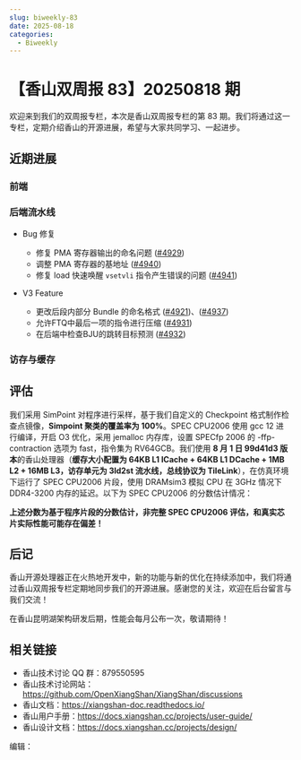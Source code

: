 ```yaml
---
slug: biweekly-83
date: 2025-08-18
categories:
  - Biweekly
---
```


# 【香山双周报 83】20250818 期

欢迎来到我们的双周报专栏，本次是香山双周报专栏的第 83 期。我们将通过这一专栏，定期介绍香山的开源进展，希望与大家共同学习、一起进步。


<!-- more -->

## 近期进展

### 前端

### 后端流水线

- Bug 修复
  - 修复 PMA 寄存器输出的命名问题 ([#4929](https://github.com/OpenXiangShan/XiangShan/pull/4929))
  - 调整 PMA 寄存器的基地址 ([#4940](https://github.com/OpenXiangShan/XiangShan/pull/4940))
  - 修复 load 快速唤醒 `vsetvli` 指令产生错误的问题 ([#4941](https://github.com/OpenXiangShan/XiangShan/pull/4941))

- V3 Feature
  - 更改后段内部分 Bundle 的命名格式 ([#4921](https://github.com/OpenXiangShan/XiangShan/pull/4921))、([#4937](https://github.com/OpenXiangShan/XiangShan/pull/4937))
  - 允许FTQ中最后一项的指令进行压缩 ([#4931](https://github.com/OpenXiangShan/XiangShan/pull/4931))
  - 在后端中检查BJU的跳转目标预测 ([#4932](https://github.com/OpenXiangShan/XiangShan/pull/4932))

### 访存与缓存


## 评估

我们采用 SimPoint 对程序进行采样，基于我们自定义的 Checkpoint 格式制作检查点镜像，**Simpoint 聚类的覆盖率为 100%**。SPEC CPU2006 使用 gcc 12 进行编译，开启 O3 优化，采用 jemalloc 内存库，设置 SPECfp 2006 的 -ffp-contraction 选项为 fast，指令集为 RV64GCB。我们使用 **8 月 1 日 99d41d3 版本**的香山处理器（**缓存大小配置为 64KB L1 ICache + 64KB L1 DCache + 1MB L2 + 16MB L3，访存单元为 3ld2st 流水线，总线协议为 TileLink**），在仿真环境下运行了 SPEC CPU2006 片段，使用 DRAMsim3 模拟 CPU 在 3GHz 情况下 DDR4-3200 内存的延迟。以下为 SPEC CPU2006 的分数估计情况：

**上述分数为基于程序片段的分数估计，非完整 SPEC CPU2006 评估，和真实芯片实际性能可能存在偏差！**

## 后记

香山开源处理器正在火热地开发中，新的功能与新的优化在持续添加中，我们将通过香山双周报专栏定期地同步我们的开源进展。感谢您的关注，欢迎在后台留言与我们交流！

在香山昆明湖架构研发后期，性能会每月公布一次，敬请期待！

## 相关链接

- 香山技术讨论 QQ 群：879550595
- 香山技术讨论网站：https://github.com/OpenXiangShan/XiangShan/discussions
- 香山文档：https://xiangshan-doc.readthedocs.io/
- 香山用户手册：https://docs.xiangshan.cc/projects/user-guide/
- 香山设计文档：https://docs.xiangshan.cc/projects/design/

编辑：
